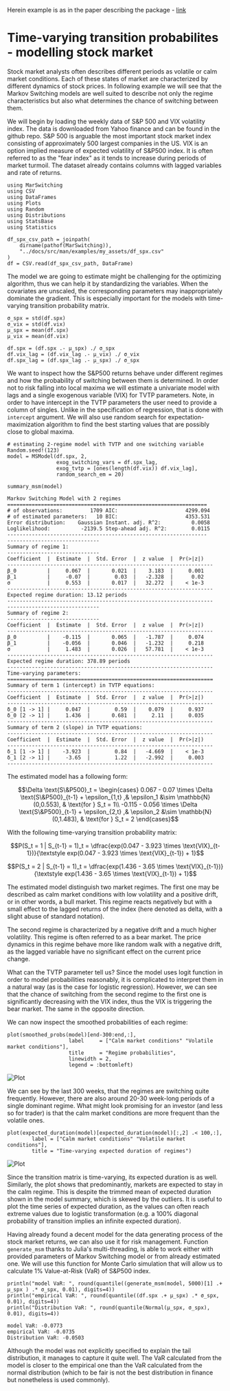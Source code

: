 Herein example is as in the paper describing the package - [link](https://papers.ssrn.com/sol3/papers.cfm?abstract_id=4638279)

# Time-varying transition probabilites - modelling stock market

Stock market analysts often describes different periods as volatile or calm market conditions. 
Each of these states of market are characterized by different dynamics of stock prices. 
In following example we will see that the Markov Switching models are well suited to describe not only the regime characteristics but also what determines the chance of switching between them.

We will begin by loading the weekly data of S&P 500 and VIX volatility index. The data is downloaded from Yahoo finance and can be found in the github repo. S&P 500 is arguable the most important stock market index consisting of approximately 500 largest companies in the US. VIX is an option implied measure of expected volatility of S&P500 index. It is often referred to as the "fear index" as it tends to increase during periods of market turmoil. The dataset already contains columns with lagged variables and rate of returns.


```jldoctest spx
using MarSwitching
using CSV
using DataFrames
using Plots
using Random
using Distributions
using StatsBase
using Statistics

df_spx_csv_path = joinpath(
    dirname(pathof(MarSwitching)),
    "../docs/src/man/examples/my_assets/df_spx.csv"
)
df = CSV.read(df_spx_csv_path, DataFrame)
```

The model we are going to estimate might be challenging for the optimizing algorithm, thus we can help it by standardizing the variables. When the covariates are unscaled, the corresponding parameters may inappropriately dominate the gradient. This is especially important for the models with time-varying transition probability matrix. 

```jldoctest spx
σ_spx = std(df.spx)
σ_vix = std(df.vix)
μ_spx = mean(df.spx)
μ_vix = mean(df.vix)

df.spx = (df.spx .- μ_spx) ./ σ_spx
df.vix_lag = (df.vix_lag .- μ_vix) ./ σ_vix
df.spx_lag = (df.spx_lag .- μ_spx) ./ σ_spx
```
We want to inspect how the S&P500 returns behave under different regimes and how the probability of switching between them is determined. In order not to risk falling into local maxima we will estimate a univariate model with lags and a single exogenous variable (VIX) for TVTP parameters. Note, in order to have intercept in the TVTP parameters the user need to provide a column of singles. Unlike in the specification of regression, that is done with `intercept` argument. We will also use random search for expectation-maximization algorithm to find the best starting values that are possibly close to global maxima.

```jldoctest spx
# estimating 2-regime model with TVTP and one switching variable
Random.seed!(123)
model = MSModel(df.spx, 2,
                exog_switching_vars = df.spx_lag,    
                exog_tvtp = [ones(length(df.vix)) df.vix_lag],
                random_search_em = 20)

summary_msm(model)  
```
```jldoctest spx
Markov Switching Model with 2 regimes
=================================================================
# of observations:         1709 AIC:                      4299.094
# of estimated parameters:   10 BIC:                      4353.531
Error distribution:    Gaussian Instant. adj. R^2:          0.0058
Loglikelihood:          -2139.5 Step-ahead adj. R^2:        0.0115
-----------------------------------------------------------------
------------------------------
Summary of regime 1:
------------------------------
Coefficient  |  Estimate  |  Std. Error  |  z value  |  Pr(>|z|)
-------------------------------------------------------------------
β_0          |     0.067  |       0.021  |    3.183  |     0.001  
β_1          |     -0.07  |        0.03  |   -2.328  |      0.02  
σ            |     0.553  |       0.017  |   32.272  |    < 1e-3
-------------------------------------------------------------------
Expected regime duration: 13.12 periods
-------------------------------------------------------------------
------------------------------
Summary of regime 2:
------------------------------
Coefficient  |  Estimate  |  Std. Error  |  z value  |  Pr(>|z|)
-------------------------------------------------------------------
β_0          |    -0.115  |       0.065  |   -1.787  |     0.074  
β_1          |    -0.056  |       0.046  |   -1.232  |     0.218  
σ            |     1.483  |       0.026  |   57.781  |    < 1e-3
-------------------------------------------------------------------
Expected regime duration: 378.89 periods
-------------------------------------------------------------------
Time-varying parameters: 
===================================================================
Summary of term 1 (intercept) in TVTP equations:
-------------------------------------------------------------------
Coefficient  |  Estimate  |  Std. Error  |  z value  |  Pr(>|z|)
-------------------------------------------------------------------
δ_0 [1 -> 1] |     0.047  |        0.59  |    0.079  |     0.937
δ_0 [2 -> 1] |     1.436  |       0.681  |     2.11  |     0.035
-------------------------------------------------------------------
Summary of term 2 (slope) in TVTP equations:
-------------------------------------------------------------------
Coefficient  |  Estimate  |  Std. Error  |  z value  |  Pr(>|z|)
-------------------------------------------------------------------
δ_1 [1 -> 1] |    -3.923  |        0.84  |   -4.669  |    < 1e-3
δ_1 [2 -> 1] |     -3.65  |        1.22  |   -2.992  |     0.003
-------------------------------------------------------------------
```

The estimated model has a following form:

```math
\Delta \text{S\&P500}_t = 
\begin{cases}
    0.067 - 0.07 \times \Delta \text{S\&P500}_{t-1} + \epsilon_{1,t} ,& \epsilon_1 &\sim \mathbb{N}(0,0.553), & \text{for } S_t = 1\\
    -0.115 - 0.056 \times \Delta \text{S\&P500}_{t-1} + \epsilon_{2,t} ,& \epsilon_2 &\sim \mathbb{N}(0,1.483), & \text{for } S_t = 2
\end{cases}
```

With the following time-varying transition probability matrix:

```math
P(S_t = 1 | S_{t-1} = 1)_t = \dfrac{exp(0.047 - 3.923 \times \text{VIX}_{t-1})}{\textstyle exp(0.047 - 3.923 \times \text{VIX}_{t-1}) + 1}
```
```math
P(S_t = 2 | S_{t-1} = 1)_t = \dfrac{exp(1.436 - 3.65 \times \text{VIX}_{t-1})}{\textstyle exp(1.436 - 3.65 \times \text{VIX}_{t-1}) + 1}
```

The estimated model distinguish two market regimes. The first one may be described as calm market conditions with low volatility and a positive drift, or in other words, a bull market. This regime reacts negatively but with a small effect to the lagged returns of the index (here denoted as delta, with a slight abuse of standard notation). 

The second regime is characterized by a negative drift and a much higher volatility. This regime is often referred to as a bear market. The price dynamics in this regime behave more like random walk with a negative drift, as the lagged variable have no significant effect on the current price change.

What can the TVTP parameter tell us? Since the model uses logit function in order to model probabilities reasonably, it is complicated to interpret them in a natural way (as is the case for logistic regression). However, we can see that the chance of switching from the second regime to the first one is significantly decreasing with the VIX index, thus the VIX is triggering the bear market. The same in the opposite direction.

We can now inspect the smoothed probabilities of each regime:

```jldoctest spx
plot(smoothed_probs(model)[end-300:end,:],
                    label     = ["Calm market conditions" "Volatile market conditions"],
                    title     = "Regime probabilities", 
                    linewidth = 2,
                    legend = :bottomleft)
```
![Plot](my_assets/spx_probs.svg)

We can see by the last 300 weeks, that the regimes are switching quite frequently. However, there are also around 20-30 week-long periods of a single dominant regime. What might look promising for an investor (and less so for trader) is that the calm market conditions are more frequent than the volatile ones.

```jldoctest spx
plot(expected_duration(model)[expected_duration(model)[:,2] .< 100,:],
        label = ["Calm market conditions" "Volatile market conditions"],
        title = "Time-varying expected duration of regimes") 
```
![Plot](my_assets/spx_exp_dur.svg)

Since the transition matrix is time-varying, its expected duration is as well. Similarly, the plot shows that predominantly, markets are expected to stay in the calm regime. This is despite the trimmed mean of expected duration shown in the model summary, which is skewed by the outliers. It is useful to plot the time series of expected duration, as the values can often reach extreme values due to logistic transformation (e.g. a 100% diagonal probability of transition implies an infinite expected duration).

Having already found a decent model for the data generating process of the stock market returns, we can also use it for risk management. Function `generate_msm` thanks to Julia's multi-threading, is able to work either with provided parameters of Markov Switching model or from already estimated one. We will use this function for Monte Carlo simulation that will allow us to calculate 1% Value-at-Risk (VaR) of S&P500 index. 

```jldoctest spx
println("model VaR: ", round(quantile((generate_msm(model, 5000)[1] .+ μ_spx ) .* σ_spx, 0.01), digits=4))
println("empirical VaR: ", round(quantile((df.spx .+ μ_spx) .* σ_spx, 0.01), digits=4))
println("Distribution VaR: ", round(quantile(Normal(μ_spx, σ_spx), 0.01), digits=4))
```
```jldoctest spx
model VaR: -0.0773
empirical VaR: -0.0735
Distribution VaR: -0.0503
```
Although the model was not explicitly specified to explain the tail distribution, it manages to capture it quite well. The VaR calculated from the model is closer to the empirical one than the VaR calculated from the normal distribution (which to be fair is not the best distribution in finance but nonetheless is used commonly).



